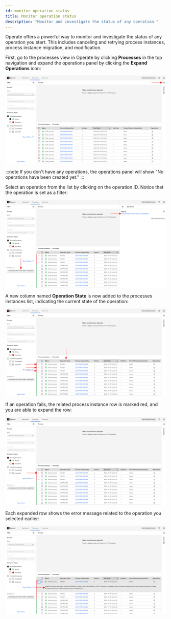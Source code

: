 ```yaml
---
id: monitor-operation-status
title: Monitor operation status
description: "Monitor and investigate the status of any operation."
---
```


Operate offers a powerful way to monitor and investigate the status of any operation you start. This includes canceling and retrying process instances, process instance migration, and modification.

First, go to the processes view in Operate by clicking **Processes** in the top navigation and expand the operations panel by clicking the **Expand Operations** icon:

![operate-view-process-filters](./img/monitor-operation-state/operations-panel.png)

:::note
If you don't have any operations, the operations panel will show "No operations have been created yet."
:::

Select an operation from the list by clicking on the operation ID. Notice that the operation is set as a filter:

![operate-view-process-filters](./img/monitor-operation-state/expanded-operations-panel.png)

A new column named **Operation State** is now added to the processes instances list, indicating the current state of the operation:

![operate-view-process-filters](./img/monitor-operation-state/operation-state-row.png)

If an operation fails, the related process instance row is marked red, and you are able to expand the row:

![operate-view-process-filters](./img/monitor-operation-state/expand-row-button.png)

Each expanded row shows the error message related to the operation you selected earlier:

![operate-view-process-filters](./img/monitor-operation-state/expanded-instances-row.png)
